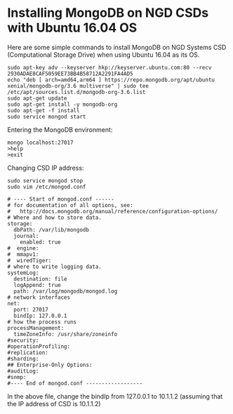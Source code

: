 # Installing MongoDB on NGD CSDs with Ubuntu 16.04 OS
Here are some simple commands to install MongoDB on NGD Systems CSD (Computational Storage Drive) when using Ubuntu 16.04 as its OS.

```
sudo apt-key adv --keyserver hkp://keyserver.ubuntu.com:80 --recv 2930ADAE8CAF5059EE73BB4B58712A2291FA4AD5
echo "deb [ arch=amd64,arm64 ] https://repo.mongodb.org/apt/ubuntu xenial/mongodb-org/3.6 multiverse" | sudo tee /etc/apt/sources.list.d/mongodb-org-3.6.list
sudo apt-get update
sudo apt-get install -y mongodb-org
sudo apt-get -f install
sudo service mongod start
```


Entering the MongoDB environment:
```
mongo localhost:27017
>help
>exit
```

Changing CSD IP address:

```
sudo service mongod stop
sudo vim /etc/mongod.conf
```

```
# ---- Start of mongod.conf ------
# for documentation of all options, see:
#   http://docs.mongodb.org/manual/reference/configuration-options/
# Where and how to store data.
storage:
  dbPath: /var/lib/mongodb
  journal:
    enabled: true
#  engine:
#  mmapv1:
#  wiredTiger:
# where to write logging data.
systemLog:
  destination: file
  logAppend: true
  path: /var/log/mongodb/mongod.log
# network interfaces
net:
  port: 27017
  bindIp: 127.0.0.1
# how the process runs
processManagement:
  timeZoneInfo: /usr/share/zoneinfo
#security:
#operationProfiling:
#replication:
#sharding:
## Enterprise-Only Options:
#auditLog:
#snmp:
#---- End of mongod.conf ------------------
```
In the above file, change the bindIp from 127.0.0.1 to 10.1.1.2 (assuming that the IP address of CSD is 10.1.1.2)


